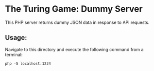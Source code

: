 # The Turing Game: Dummy Server

This PHP server returns dummy JSON data in response to API requests. 

## Usage:

Navigate to this directory and execute the following command from a terminal:

`php -S localhost:1234`
